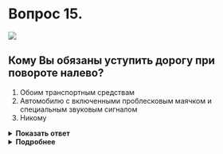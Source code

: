 # Вопрос 15.

![](https://s.drom.ru/i24227/pdd/tickets/2016/1542609063.jpg)

## Кому Вы обязаны уступить дорогу при повороте налево?

1. Обоим транспортным средствам
2. Автомобилю с включенными проблесковым маячком и специальным звуковым сигналом
3. Никому

<details>
<summary><b>Показать ответ</b></summary>
Правильный ответ: 2
</details>
<details>
<summary><b>Подробнее</b></summary>
Бесспорно преимущество имеет «оперативник» с мигалкой синего цвета и включенной сиреной. Все остальные обязаны обеспечить ему беспрепятственный проезд перекрёстка. После его проезда проезжаете Вы, так как находитесь на главной дороге и имеете преимущество перед грузовиком, находящимся на второстепенной дороге.
(Пункты 3.1, 13.9 ПДД)
</details>